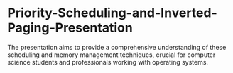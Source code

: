 # Priority-Scheduling-and-Inverted-Paging-Presentation
The presentation aims to provide a comprehensive understanding of these scheduling and memory management techniques, crucial for computer science students and professionals working with operating systems.

